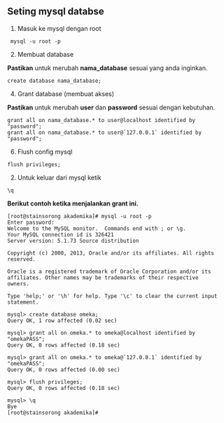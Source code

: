 ## Seting mysql databse
1. Masuk ke mysql dengan root
```
 mysql -u root -p
 ``` 
 2. Membuat database

**Pastikan** untuk merubah **nama_database** sesuai yang anda inginkan.
```
create database nama_database;
``` 
 4. Grant database (membuat akses)

**Pastikan** untuk merubah **user** dan **password** sesuai dengan kebutuhan.
```
grant all on nama_database.* to user@localhost identified by "password";
grant all on nama_database.* to user@`127.0.0.1` identified by "password";
```
 6. Flush config mysql
```
flush privileges;
```
2. Untuk keluar dari mysql ketik
```
\q
```

**Berikut contoh ketika menjalankan grant ini.**
```
[root@stainsorong akademika]# mysql -u root -p
Enter password:
Welcome to the MySQL monitor.  Commands end with ; or \g.
Your MySQL connection id is 326421
Server version: 5.1.73 Source distribution

Copyright (c) 2000, 2013, Oracle and/or its affiliates. All rights reserved.

Oracle is a registered trademark of Oracle Corporation and/or its
affiliates. Other names may be trademarks of their respective
owners.

Type 'help;' or '\h' for help. Type '\c' to clear the current input statement.

mysql> create database omeka;
Query OK, 1 row affected (0.02 sec)

mysql> grant all on omeka.* to omeka@localhost identified by "omekaPASS";
Query OK, 0 rows affected (0.18 sec)

mysql> grant all on omeka.* to omeka@`127.0.0.1` identified by "omekaPASS";
Query OK, 0 rows affected (0.00 sec)

mysql> flush privileges;
Query OK, 0 rows affected (0.18 sec)

mysql> \q
Bye
[root@stainsorong akademika]#
```
